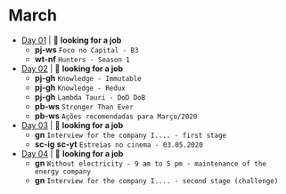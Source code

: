 # March

- [Day 01](03-01-2020.md) | :mag_right: **looking for a job**
  - **pj-ws** `Foco no Capital - B3`
  - **wt-nf** `Hunters - Season 1`
- [Day 02](03-02-2020.md) | :mag_right: **looking for a job**
  - **pj-gh** `Knowledge - Immutable`
  - **pj-gh** `Knowledge - Redux`
  - **pj-gh** `Lambda Tauri - DoD DoB`
  - **pb-ws** `Stronger Than Ever`
  - **pb-ws** `Ações recomendadas para Março/2020`
- [Day 03](03-03-2020.md) | :mag_right: **looking for a job**
  - **gn** `Interview for the company I.... - first stage`
  - **sc-ig** **sc-yt** `Estreias no cinema - 03.05.2020`
- [Day 04](03-04-2020.md) | :mag_right: **looking for a job**
  - **gn** `Without electricity - 9 am to 5 pm - maintenance of the energy company`
  - **gn** `Interview for the company I.... - second stage (challenge)`
